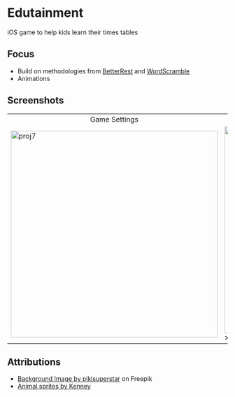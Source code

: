 # Edutainment
iOS game to help kids learn their times tables

## Focus
* Build on methodologies from [BetterRest](https://github.com/mleers/BetterRest) and [WordScramble](https://github.com/mleers/WordScramble)
* Animations

## Screenshots
<table>
  <tr>
    <td align="middle">Game Settings</td>
    <td align="middle">Gameplay</td>
  </tr>
  <tr>
    <td><img width="473" alt="proj7" src="https://user-images.githubusercontent.com/29722295/196831674-b1da95ff-0e17-4f48-95b8-fee97a96101c.png"/></td>
    <td><img width="473" alt="proj7-2" src="https://user-images.githubusercontent.com/29722295/196831696-3a4e00cb-c9a7-4241-9cb5-7602f4de6d2a.png"/>></td>
  </tr>
</table>

## Attributions
* <a href="https://www.freepik.com/free-vector/gradient-mountain-landscape_20547362.htm#query=nature%20background%20illustrated&position=6&from_view=search&track=sph">Background Image by pikisuperstar</a> on Freepik
* <a href="https://kenney.nl/assets/animal-pack-redux"> Animal sprites by Kenney</a>
